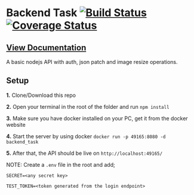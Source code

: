 # Backend Task [![Build Status](https://travis-ci.org/theallegrarr/hb_backend.svg?branch=master)](https://travis-ci.org/theallegrarr/hb_backend)   [![Coverage Status](https://coveralls.io/repos/github/theallegrarr/hb_backend/badge.svg?branch=master)](https://coveralls.io/github/theallegrarr/hb_backend?branch=master)

## [View Documentation](https://documenter.getpostman.com/view/2118421/SWLk4kwZ?version=latest)

A basic nodejs API with auth, json patch and image resize operations.

## Setup
**1.** Clone/Download this repo

**2.** Open your terminal in the root of the folder and run ```npm install```

**3.** Make sure you have docker installed on your PC, get it from the docker website

**4.** Start the server by using docker ```docker run -p 49165:8080 -d backend_task```

**5.** After that, the API should be live on ```http://localhost:49165/```

NOTE: Create a ```.env``` file in the root and add;

```SECRET=<any secret key>```

```TEST_TOKEN=<token generated from the login endpoint>```